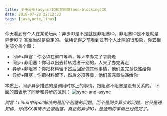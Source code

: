 ```yaml
---
title: 关于异步(async)IO和非阻塞(non-blocking)IO
date: 2018-07-28 22:12:23
tags: [java,note,linux]
---
```


今天看到有个人在某论坛问：异步IO是不是就是非阻塞IO，非阻塞IO是不是就是异步IO？
答案当然是否定的。
依稀记得之前看到过有个人比喻的很形象，你去相关部分盖个章：

- 同步+阻塞：你必须在窗口等着，等人来办完了才能走
- 同步+非阻塞：你可以出去转转或者干别的，人来了办完再走
- 异步+非阻塞：你把材料留下然后回家做其他事情，他们盖完章快递给你
- 异步+阻塞：你把材料留下，然后必须等着，他们盖完章快递给你

<!--more-->
本质上，同步异步描述的是调用时序上的事情，跟阻塞不阻塞是没有关系的。
下面的图表示了同步和异步的区别：
![sync-and-async](https://res.cloudinary.com/akame-moe/image/upload/v1533047505/2018/07/sync-and-async.jpg)

*附言：Linux中epoll解决的是阻不阻塞的问题，而不是同步异步的问题，它只是通知你，你做XX事情不会被阻塞，真正的异步IO，是通知你事情已经做完了。*

